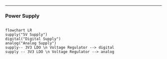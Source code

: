 - - -



### Power Supply

```mermaid

flowchart LR
supply("5V Supply")
digital("Digital Supply")
analog("Analog Supply")
supply-- 3V3 LDO \n Voltage Regulator --> digital
supply -- 3V3 LDO \n Voltage Regulator --> analog
```



